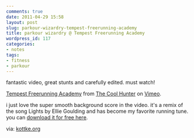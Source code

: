 ```yaml
---
comments: true
date: 2011-04-29 15:58
layout: post
slug: parkour-wizardry-tempest-freerunning-academy
title: parkour wizardry @ Tempest Freerunning Academy
wordpress_id: 117
categories:
- notes
tags:
- fitness
- parkour
---
```


fantastic video, great stunts and carefully edited. must watch!

[Tempest Freerunning Academy](http://vimeo.com/22157500) from [The Cool Hunter](http://vimeo.com/thecoolhunter) on [Vimeo](http://vimeo.com).

i just love the super smooth background score in the video. it's a remix of the song Lights by Ellie Goulding and has become my favorite running tune. you can [download it for free here](http://www.bassnectar.net/2011/02/ellie-goulding-lights-bassnectar-remix/).

via: [kottke.org](http://kottke.org/11/04/parkour-school)